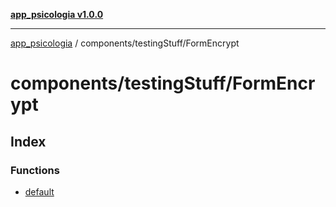 [**app_psicologia v1.0.0**](../../../README.md)

***

[app_psicologia](../../../modules.md) / components/testingStuff/FormEncrypt

# components/testingStuff/FormEncrypt

## Index

### Functions

- [default](functions/default.md)
